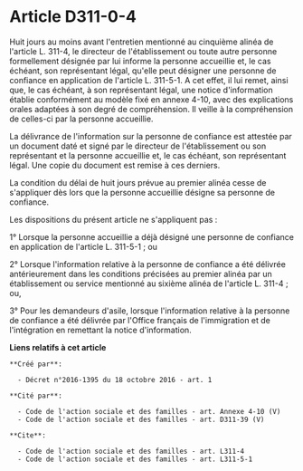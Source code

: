# Article D311-0-4

Huit jours au moins avant l'entretien mentionné au cinquième alinéa de l'article L. 311-4, le directeur de l'établissement ou
toute autre personne formellement désignée par lui informe la personne accueillie et, le cas échéant, son représentant légal,
qu'elle peut désigner une personne de confiance en application de l'article L. 311-5-1. A cet effet, il lui remet, ainsi que,
le cas échéant, à son représentant légal, une notice d'information établie conformément au modèle fixé en annexe 4-10, avec
des explications orales adaptées à son degré de compréhension. Il veille à la compréhension de celles-ci par la personne
accueillie. 

La délivrance de l'information sur la personne de confiance est attestée par un document daté et signé par le directeur de
l'établissement ou son représentant et la personne accueillie et, le cas échéant, son représentant légal. Une copie du
document est remise à ces derniers. 

La condition du délai de huit jours prévue au premier alinéa cesse de s'appliquer dès lors que la personne accueillie désigne
sa personne de confiance. 

Les dispositions du présent article ne s'appliquent pas : 

1° Lorsque la personne accueillie a déjà désigné une personne de confiance en application de l'article L. 311-5-1 ; ou 

2° Lorsque l'information relative à la personne de confiance a été délivrée antérieurement dans les conditions précisées au
premier alinéa par un établissement ou service mentionné au sixième alinéa de l'article L. 311-4 ; ou, 

3° Pour les demandeurs d'asile, lorsque l'information relative à la personne de confiance a été délivrée par l'Office
français de l'immigration et de l'intégration en remettant la notice d'information.

**Liens relatifs à cet article**

	**Créé par**:

	  - Décret n°2016-1395 du 18 octobre 2016 - art. 1

	**Cité par**:

	  - Code de l'action sociale et des familles - art. Annexe 4-10 (V)
	  - Code de l'action sociale et des familles - art. D311-39 (V)

	**Cite**:

	  - Code de l'action sociale et des familles - art. L311-4
	  - Code de l'action sociale et des familles - art. L311-5-1
